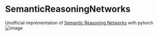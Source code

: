 # SemanticReasoningNetworks
Unofficial imprementation of [Semantic Reasoning Networks](https://arxiv.org/abs/2003.12294) with pytorch
![image](https://user-images.githubusercontent.com/4156784/110156821-c42de380-7e2a-11eb-8126-3a2181c6dff4.png)
